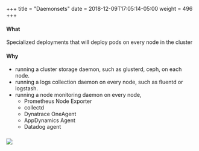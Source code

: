 +++
title = "Daemonsets"
date = 2018-12-09T17:05:14-05:00
weight = 496
+++

#### What

Specialized deployments that will deploy pods on every node in the cluster

#### Why

* running a cluster storage daemon, such as glusterd, ceph, on each node.
* running a logs collection daemon on every node, such as fluentd or logstash.
* running a node monitoring daemon on every node, 
    * Prometheus Node Exporter
    * collectd
    * Dynatrace OneAgent
    * AppDynamics Agent
    * Datadog agent
    

### ![](/intro-k8s/images/kubernetes/ds.png) 